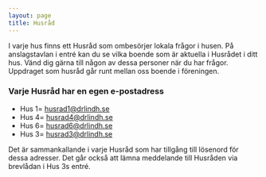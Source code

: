 ```yaml
---
layout: page
title: Husråd
---
```

I varje hus finns ett Husråd som ombesörjer lokala frågor i husen.
På anslagstavlan  i entré kan du se vilka boende som är aktuella i Husrådet i ditt hus. Vänd dig gärna till någon av dessa personer när du har frågor. Uppdraget som husråd går runt mellan oss boende i föreningen.

### Varje Husråd har en egen e-postadress
- Hus 1= husrad1@drlindh.se
- Hus 4= husrad4@drlindh.se
- Hus 6= husrad6@drlindh.se
- Hus 3= husrad3@drlindh.se

Det är sammankallande i varje Husråd som har tillgång till lösenord för dessa  adresser. Det går också att lämna meddelande till Husråden via brevlådan i Hus 3s entré.
